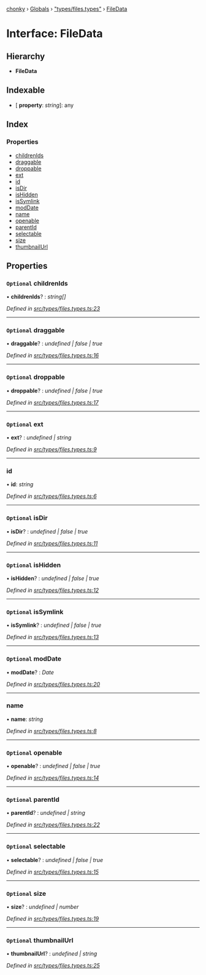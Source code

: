 [chonky](../README.md) › [Globals](../globals.md) › ["types/files.types"](../modules/_types_files_types_.md) › [FileData](_types_files_types_.filedata.md)

# Interface: FileData

## Hierarchy

* **FileData**

## Indexable

* \[ **property**: *string*\]: any

## Index

### Properties

* [childrenIds](_types_files_types_.filedata.md#optional-childrenids)
* [draggable](_types_files_types_.filedata.md#optional-draggable)
* [droppable](_types_files_types_.filedata.md#optional-droppable)
* [ext](_types_files_types_.filedata.md#optional-ext)
* [id](_types_files_types_.filedata.md#id)
* [isDir](_types_files_types_.filedata.md#optional-isdir)
* [isHidden](_types_files_types_.filedata.md#optional-ishidden)
* [isSymlink](_types_files_types_.filedata.md#optional-issymlink)
* [modDate](_types_files_types_.filedata.md#optional-moddate)
* [name](_types_files_types_.filedata.md#name)
* [openable](_types_files_types_.filedata.md#optional-openable)
* [parentId](_types_files_types_.filedata.md#optional-parentid)
* [selectable](_types_files_types_.filedata.md#optional-selectable)
* [size](_types_files_types_.filedata.md#optional-size)
* [thumbnailUrl](_types_files_types_.filedata.md#optional-thumbnailurl)

## Properties

### `Optional` childrenIds

• **childrenIds**? : *string[]*

*Defined in [src/types/files.types.ts:23](https://github.com/TimboKZ/Chonky/blob/ce1f2d4/src/types/files.types.ts#L23)*

___

### `Optional` draggable

• **draggable**? : *undefined | false | true*

*Defined in [src/types/files.types.ts:16](https://github.com/TimboKZ/Chonky/blob/ce1f2d4/src/types/files.types.ts#L16)*

___

### `Optional` droppable

• **droppable**? : *undefined | false | true*

*Defined in [src/types/files.types.ts:17](https://github.com/TimboKZ/Chonky/blob/ce1f2d4/src/types/files.types.ts#L17)*

___

### `Optional` ext

• **ext**? : *undefined | string*

*Defined in [src/types/files.types.ts:9](https://github.com/TimboKZ/Chonky/blob/ce1f2d4/src/types/files.types.ts#L9)*

___

###  id

• **id**: *string*

*Defined in [src/types/files.types.ts:6](https://github.com/TimboKZ/Chonky/blob/ce1f2d4/src/types/files.types.ts#L6)*

___

### `Optional` isDir

• **isDir**? : *undefined | false | true*

*Defined in [src/types/files.types.ts:11](https://github.com/TimboKZ/Chonky/blob/ce1f2d4/src/types/files.types.ts#L11)*

___

### `Optional` isHidden

• **isHidden**? : *undefined | false | true*

*Defined in [src/types/files.types.ts:12](https://github.com/TimboKZ/Chonky/blob/ce1f2d4/src/types/files.types.ts#L12)*

___

### `Optional` isSymlink

• **isSymlink**? : *undefined | false | true*

*Defined in [src/types/files.types.ts:13](https://github.com/TimboKZ/Chonky/blob/ce1f2d4/src/types/files.types.ts#L13)*

___

### `Optional` modDate

• **modDate**? : *Date*

*Defined in [src/types/files.types.ts:20](https://github.com/TimboKZ/Chonky/blob/ce1f2d4/src/types/files.types.ts#L20)*

___

###  name

• **name**: *string*

*Defined in [src/types/files.types.ts:8](https://github.com/TimboKZ/Chonky/blob/ce1f2d4/src/types/files.types.ts#L8)*

___

### `Optional` openable

• **openable**? : *undefined | false | true*

*Defined in [src/types/files.types.ts:14](https://github.com/TimboKZ/Chonky/blob/ce1f2d4/src/types/files.types.ts#L14)*

___

### `Optional` parentId

• **parentId**? : *undefined | string*

*Defined in [src/types/files.types.ts:22](https://github.com/TimboKZ/Chonky/blob/ce1f2d4/src/types/files.types.ts#L22)*

___

### `Optional` selectable

• **selectable**? : *undefined | false | true*

*Defined in [src/types/files.types.ts:15](https://github.com/TimboKZ/Chonky/blob/ce1f2d4/src/types/files.types.ts#L15)*

___

### `Optional` size

• **size**? : *undefined | number*

*Defined in [src/types/files.types.ts:19](https://github.com/TimboKZ/Chonky/blob/ce1f2d4/src/types/files.types.ts#L19)*

___

### `Optional` thumbnailUrl

• **thumbnailUrl**? : *undefined | string*

*Defined in [src/types/files.types.ts:25](https://github.com/TimboKZ/Chonky/blob/ce1f2d4/src/types/files.types.ts#L25)*
